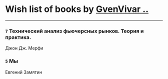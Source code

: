 # Wish list of books by [GvenVivar ..](https://www.facebook.com/app_scoped_user_id/158266434925901/)
---

### `7` Технический анализ фьючерсных рынков. Теория и практика.
Джон Дж. Мерфи

### `5` Мы
Евгений Замятин


